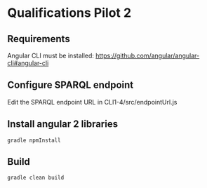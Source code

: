 # Qualifications Pilot 2

## Requirements
Angular CLI must be installed: https://github.com/angular/angular-cli#angular-cli

## Configure SPARQL endpoint
Edit the SPARQL endpoint URL in CLI1-4/src/endpointUrl.js

## Install angular 2 libraries

`gradle npmInstall`

## Build

`gradle clean build`